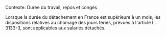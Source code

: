 Contexte: Durée du travail, repos et congés

Lorsque la durée du détachement en France est supérieure à un mois, les dispositions relatives au chômage des jours fériés, prévues à l'article L. 3133-3, sont applicables aux salariés détachés.